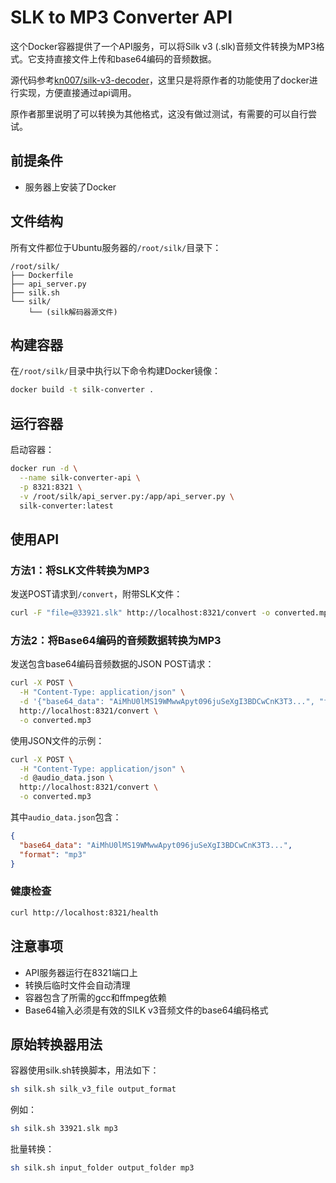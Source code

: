 # SLK to MP3 Converter API

这个Docker容器提供了一个API服务，可以将Silk v3 (.slk)音频文件转换为MP3格式。它支持直接文件上传和base64编码的音频数据。

源代码参考[kn007/silk-v3-decoder](https://github.com/kn007/silk-v3-decoder)，这里只是将原作者的功能使用了docker进行实现，方便直接通过api调用。

原作者那里说明了可以转换为其他格式，这没有做过测试，有需要的可以自行尝试。

## 前提条件

- 服务器上安装了Docker

## 文件结构

所有文件都位于Ubuntu服务器的`/root/silk/`目录下：
```
/root/silk/
├── Dockerfile
├── api_server.py
├── silk.sh
└── silk/
    └── (silk解码器源文件)
```

## 构建容器

在`/root/silk/`目录中执行以下命令构建Docker镜像：
```bash
docker build -t silk-converter .
```

## 运行容器

启动容器：
```bash
docker run -d \
  --name silk-converter-api \
  -p 8321:8321 \
  -v /root/silk/api_server.py:/app/api_server.py \
  silk-converter:latest
```

## 使用API

### 方法1：将SLK文件转换为MP3

发送POST请求到`/convert`，附带SLK文件：

```bash
curl -F "file=@33921.slk" http://localhost:8321/convert -o converted.mp3
```

### 方法2：将Base64编码的音频数据转换为MP3

发送包含base64编码音频数据的JSON POST请求：

```bash
curl -X POST \
  -H "Content-Type: application/json" \
  -d '{"base64_data": "AiMhU0lMS19WMwwApyt096juSeXgI3BDCwCnK3T3...", "format": "mp3"}' \
  http://localhost:8321/convert \
  -o converted.mp3
```

使用JSON文件的示例：

```bash
curl -X POST \
  -H "Content-Type: application/json" \
  -d @audio_data.json \
  http://localhost:8321/convert \
  -o converted.mp3
```

其中`audio_data.json`包含：
```json
{
  "base64_data": "AiMhU0lMS19WMwwApyt096juSeXgI3BDCwCnK3T3...",
  "format": "mp3"
}
```

### 健康检查

```bash
curl http://localhost:8321/health
```

## 注意事项

- API服务器运行在8321端口上
- 转换后临时文件会自动清理
- 容器包含了所需的gcc和ffmpeg依赖
- Base64输入必须是有效的SILK v3音频文件的base64编码格式

## 原始转换器用法

容器使用silk.sh转换脚本，用法如下：

```bash
sh silk.sh silk_v3_file output_format
```

例如：
```bash
sh silk.sh 33921.slk mp3
```

批量转换：
```bash
sh silk.sh input_folder output_folder mp3
``` 
